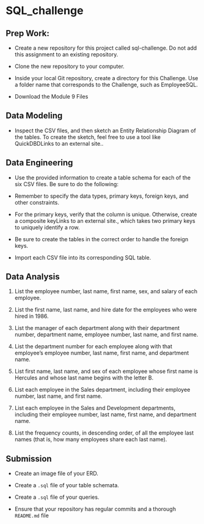 # SQL_challenge

## Prep Work:

* Create a new repository for this project called sql-challenge. Do not add this assignment to an existing repository.

* Clone the new repository to your computer.

* Inside your local Git repository, create a directory for this Challenge. Use a folder name that corresponds to the Challenge, such as EmployeeSQL.

* Download the Module 9 Files


## Data Modeling

* Inspect the CSV files, and then sketch an Entity Relationship Diagram of the tables. To create the sketch, feel free to use a tool like QuickDBDLinks to an external site..


## Data Engineering

* Use the provided information to create a table schema for each of the six CSV files. Be sure to do the following:

* Remember to specify the data types, primary keys, foreign keys, and other constraints.

* For the primary keys, verify that the column is unique. Otherwise, create a composite keyLinks to an external site., which takes two primary keys to uniquely identify a row.

* Be sure to create the tables in the correct order to handle the foreign keys.

* Import each CSV file into its corresponding SQL table.


## Data Analysis
1. List the employee number, last name, first name, sex, and salary of each employee.

2. List the first name, last name, and hire date for the employees who were hired in 1986.

3. List the manager of each department along with their department number, department name, employee number, last name, and first name.

4. List the department number for each employee along with that employee’s employee number, last name, first name, and department name.

5. List first name, last name, and sex of each employee whose first name is Hercules and whose last name begins with the letter B.

6. List each employee in the Sales department, including their employee number, last name, and first name.

7. List each employee in the Sales and Development departments, including their employee number, last name, first name, and department name.

8. List the frequency counts, in descending order, of all the employee last names (that is, how many employees share each last name).


## Submission

* Create an image file of your ERD.

* Create a `.sql` file of your table schemata.

* Create a `.sql` file of your queries.

* Ensure that your repository has regular commits and a thorough `README.md` file
